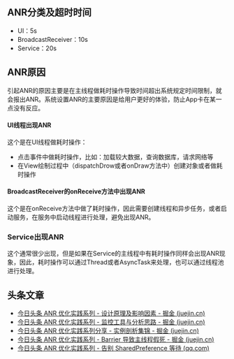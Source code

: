 ## ANR分类及超时时间
* UI：5s
* BroadcastReceiver：10s
* Service：20s

## ANR原因

引起ANR的原因主要是在主线程做耗时操作导致时间超出系统规定时间限制，就会报出ANR。系统设置ANR的主要原因是给用户更好的体验，防止App卡在某一点没有反应。

#### UI线程出现ANR
这个是在UI线程做耗时操作：
* 点击事件中做耗时操作，比如：加载较大数据，查询数据库，请求网络等
* 在View绘制过程中（dispatchDrow或者onDraw方法中）创建对象或者做耗时操作


#### BroadcastReceiver的onReceive方法中出现ANR
这个是在onReceive方法中做了耗时操作，因此需要创建线程和异步任务，或者启动服务，在服务中启动线程进行处理，避免出现ANR。


### Service出现ANR
这个通常很少出现，但是如果在Service的主线程中有耗时操作同样会出现ANR现象，因此，耗时操作可以通过Thread或者AsyncTask来处理，也可以通过线程池进行处理。

## 头条文章

* [今日头条 ANR 优化实践系列 - 设计原理及影响因素 - 掘金 (juejin.cn)](https://juejin.cn/post/6940061649348853796)
* [今日头条 ANR 优化实践系列 - 监控工具与分析思路 - 掘金 (juejin.cn)](https://juejin.cn/post/6942665216781975582)
* [今日头条 ANR 优化实践系列分享 - 实例剖析集锦 - 掘金 (juejin.cn)](https://juejin.cn/post/6945267342671052807)
* [今日头条 ANR 优化实践系列 - Barrier 导致主线程假死 - 掘金 (juejin.cn)](https://juejin.cn/post/6947986170135445535)
* [今日头条 ANR 优化实践系列 - 告别 SharedPreference 等待 (qq.com)](https://mp.weixin.qq.com/s/kfF83UmsGM5w43rDCH544g)

